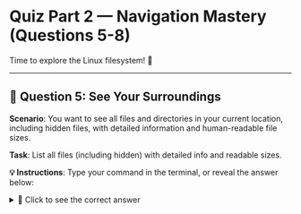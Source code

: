 # Quiz Part 2 — Navigation Mastery (Questions 5-8)

Time to explore the Linux filesystem! 🧭

---

## 📝 Question 5: See Your Surroundings

**Scenario**: You want to see all files and directories in your current location, including hidden files, with detailed information and human-readable file sizes.

**Task**: List all files (including hidden) with detailed info and readable sizes.

**💡 Instructions**: Type your command in the terminal, or reveal the answer below:

<details>
<summary>🎯 Click to see the correct answer</summary>

```bash
ls -lah
```{{exec}}

**Explanation**: `ls -lah` combines three flags: `-l` (long format), `-a` (all files including hidden), `-h` (human-readable sizes).

</details>

<details>
<summary>💡 Need a Hint First?</summary>

Use `ls` with three flags: `-l` for long format, `-a` for all files (including hidden), and `-h` for human-readable sizes. You can combine them as `-lah`.

</details>

---

## 📝 Question 6: System Exploration

**Scenario**: You need to explore the root directory to understand the Linux filesystem structure.

**Task**: Navigate to the root directory and list its contents.

**💡 Instructions**: Type your commands in the terminal, or reveal the answer below:

<details>
<summary>🎯 Click to see the correct answer</summary>

```bash
cd /
```{{exec}}

```bash
ls
```{{exec}}

**Explanation**: `cd /` navigates to the root directory (the top level of the filesystem), then `ls` shows what's there.

</details>

<details>
<summary>💡 Need a Hint First?</summary>

First use `cd` with `/` to go to root, then use `ls` to see what's there. The root directory is the top level of the Linux filesystem.

</details>

---

## 📝 Question 7: Relative Navigation

**Scenario**: You're currently in a deep directory path and want to go up two levels using relative path navigation.

**Task**: Navigate up two directory levels using relative paths.

**💡 Instructions**: Type your command in the terminal, or reveal the answer below:

<details>
<summary>🎯 Click to see the correct answer</summary>

```bash
cd ../..
```{{exec}}

**Explanation**: `../..` means "go up one level (`..`), then up another level (`..`)". This is relative path navigation.

</details>

<details>
<summary>💡 Need a Hint First?</summary>

You need to go up two levels (`../..`) from your current location. Use `cd ../../` to navigate relatively.

</details>

---

## 📝 Question 8: Advanced Listing

**Scenario**: You're in `/var/log` and want to see the 5 most recently modified log files.

**Task**: Show the 5 newest files with timestamps, sorted by modification time.

**💡 Instructions**: Type your command in the terminal, or reveal the answer below:

<details>
<summary>🎯 Click to see the correct answer</summary>

```bash
cd /var/log && ls -lht | head -5
```{{exec}}

**Explanation**: `cd /var/log` goes to the log directory, `ls -lht` lists files in long format (`-l`), human-readable (`-h`), sorted by time (`-t`), and `head -5` shows only the first 5 entries.

</details>

<details>
<summary>💡 Need a Hint First?</summary>

Use `cd /var/log` to get there, then `ls` with `-lt` for long format sorted by time, pipe to `head -5` to show only the first 5. Add `-h` for human-readable sizes.

</details>

---

## 🎯 Progress Check

Complete all 4 navigation questions above, then click **Check** to advance to File Operations!

**Commands covered**: `ls` (with flags), `cd` (absolute/relative), piping, file exploration